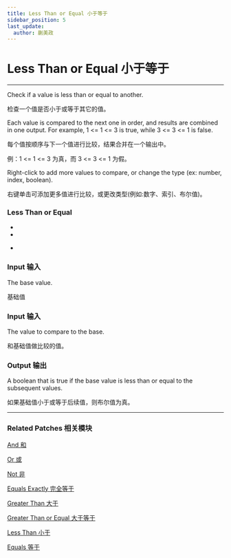 ```yaml
---
title: Less Than or Equal 小于等于
sidebar_position: 5
last_update:
  author: 蒯美政
---
```


# Less Than or Equal 小于等于

---

Check if a value is less than or equal to another.

检查一个值是否小于或等于其它的值。

Each value is compared to the next one in order, and results are combined in one output. For example, 1 <= 1 <= 3 is true, while 3 <= 3 <= 1 is false.

每个值按顺序与下一个值进行比较，结果合并在一个输出中。

例：1 <= 1 <= 3 为真，而 3 <= 3 <= 1 为假。

Right-click to add more values to compare, or change the type (ex: number, index, boolean).

右键单击可添加更多值进行比较，或更改类型(例如:数字、索引、布尔值)。

<div className="patch-container">
    <div className="patch processor">
        <h3>Less Than or Equal</h3>
        <ul className="inputs">
            <li>&nbsp;<span></span></li>
            <li>&nbsp;<span></span></li> 
        </ul>
        <ul className="outputs">
            <li>&nbsp;<span></span></li>
        </ul>
    </div>
</div>

### Input 输入

The base value.

基础值

### Input 输入

The value to compare to the base.

和基础值做比较的值。

### Output 输出

A boolean that is true if the base value is less than or equal to the subsequent values.

如果基础值小于或等于后续值，则布尔值为真。

---

### Related Patches 相关模块

[And 和](./And.md)

[Or 或](./Or.md)

[Not 非](./Not.md)

[Equals Exactly 完全等于](./Equals%20Exactly.md)

[Greater Than 大于](./Greater%20Than.md)

[Greater Than or Equal 大于等于](./Greater%20Than%20or%20Equal.md)

[Less Than 小于](./Less%20Than.md)

[Equals 等于](./Equals.md)
